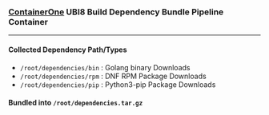 ### [ContainerOne] UBI8 Build Dependency Bundle Pipeline Container    

----------------------
#### Collected Dependency Path/Types
* `/root/dependencies/bin` : Golang binary Downloads
* `/root/dependencies/rpm` : DNF RPM Package Downloads
* `/root/dependencies/pip` : Python3-pip Package Downloads
#### Bundled into `/root/dependencies.tar.gz`
[ContainerOne]:https://github.com/containercraft/ContainerOne/blob/master/README.md
